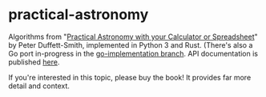 # practical-astronomy

Algorithms from "[Practical Astronomy with your Calculator or Spreadsheet](https://www.amazon.com/Practical-Astronomy-your-Calculator-Spreadsheet/dp/1108436072)" by Peter Duffett-Smith, implemented in Python 3 and Rust. (There's also a Go port in-progress in the [go-implementation branch](https://github.com/jfcarr-astronomy/practical-astronomy/tree/go-implementation).  API documentation is published [here](https://jfcarr-astronomy.github.io/practical-astronomy/).

If you're interested in this topic, please buy the book!  It provides far more detail and context.
